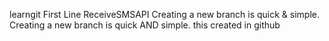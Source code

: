 learngit
First Line
ReceiveSMSAPI
Creating a new branch is quick & simple.
Creating a new branch is quick AND simple.
this created in github
